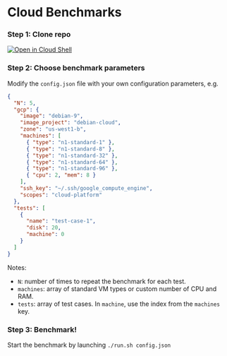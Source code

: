 # Cloud Benchmarks

### Step 1: Clone repo

[![Open in Cloud Shell](http://gstatic.com/cloudssh/images/open-btn.svg)](https://console.cloud.google.com/cloudshell/open?git_repo=https%3A%2F%2Fgithub.com%2Frobertaboukhalil%2Fcloud-benchmarks&page=shell)

### Step 2: Choose benchmark parameters

Modify the `config.json` file with your own configuration parameters, e.g.

```json
{
  "N": 5,
  "gcp": {
    "image": "debian-9",
    "image_project": "debian-cloud",
    "zone": "us-west1-b",
    "machines": [
      { "type": "n1-standard-1" },
      { "type": "n1-standard-8" },
      { "type": "n1-standard-32" },
      { "type": "n1-standard-64" },
      { "type": "n1-standard-96" },
      { "cpu": 2, "mem": 8 }
    ],
    "ssh_key": "~/.ssh/google_compute_engine",
    "scopes": "cloud-platform"
  },
  "tests": [
    {
      "name": "test-case-1",
      "disk": 20,
      "machine": 0
    }
  ]
}
```

Notes:

- `N`: number of times to repeat the benchmark for each test.
- `machines`: array of standard VM types or custom number of CPU and RAM.
- `tests`: array of test cases. In `machine`, use the index from the `machines` key.


### Step 3: Benchmark!

Start the benchmark by launching `./run.sh config.json`

